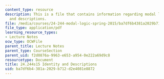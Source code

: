 ```yaml
---
content_type: resource
description: This is a file that contains information regarding modal logic identity
  and descriptions.
file: /media/courses/24-244-modal-logic-spring-2015/ba7df6b4381a2029b712d2e4081e8872_MIT24_244S15_Identity.pdf
file_type: application/pdf
learning_resource_types:
- Lecture Notes
ocw_type: OCWFile
parent_title: Lecture Notes
parent_type: CourseSection
parent_uid: f2d0876a-9963-e653-a954-0e222a69d9c8
resourcetype: Document
title: 24.244s15 Identity and Descriptions
uid: ba7df6b4-381a-2029-b712-d2e4081e8872
---
```

